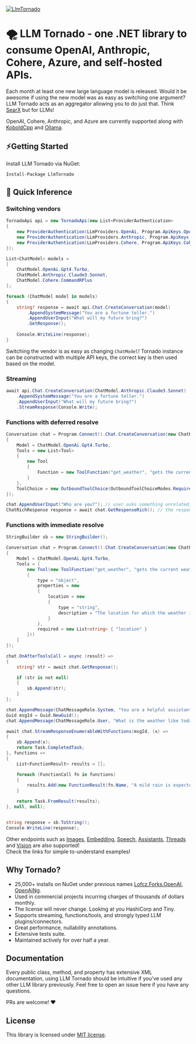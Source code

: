 [![LlmTornado](https://badgen.net/nuget/v/LlmTornado?v=301)](https://www.nuget.org/packages/LlmTornado)

# 🌪️ LLM Tornado - one .NET library to consume OpenAI, Anthropic, Cohere, Azure, and self-hosted APIs.

Each month at least one new large language model is released. Would it be awesome if using the new model was as easy as switching one argument?
LLM Tornado acts as an aggregator allowing you to do just that. Think [SearX](https://github.com/searxng/searxng) but for LLMs!

OpenAI, Cohere, Anthropic, and Azure are currently supported along with [KoboldCpp](https://github.com/LostRuins/koboldcpp) and [Ollama](https://github.com/ollama/ollama).

## ⚡Getting Started

Install LLM Tornado via NuGet:

```
Install-Package LlmTornado
```

## 🔮 Quick Inference

### Switching vendors

```csharp
TornadoApi api = new TornadoApi(new List<ProviderAuthentication>
{
    new ProviderAuthentication(LLmProviders.OpenAi, Program.ApiKeys.OpenAi),
    new ProviderAuthentication(LLmProviders.Anthropic, Program.ApiKeys.Anthropic),
    new ProviderAuthentication(LLmProviders.Cohere, Program.ApiKeys.Cohere)
});

List<ChatModel> models =
[
    ChatModel.OpenAi.Gpt4.Turbo,
    ChatModel.Anthropic.Claude3.Sonnet,
    ChatModel.Cohere.CommandRPlus
];

foreach (ChatModel model in models)
{
    string? response = await api.Chat.CreateConversation(model)
        .AppendSystemMessage("You are a fortune teller.")
        .AppendUserInput("What will my future bring?")
        .GetResponse();
    
    Console.WriteLine(response);
}
```

Switching the vendor is as easy as changing `ChatModel`! Tornado instance can be constructed with multiple API keys, the correct key is then used based on the model.

### Streaming

```cs
await api.Chat.CreateConversation(ChatModel.Anthropic.Claude3.Sonnet)
    .AppendSystemMessage("You are a fortune teller.")
    .AppendUserInput("What will my future bring?")
    .StreamResponse(Console.Write);
```

### Functions with deferred resolve

```cs
Conversation chat = Program.Connect().Chat.CreateConversation(new ChatRequest
{
    Model = ChatModel.OpenAi.Gpt4.Turbo,
    Tools = new List<Tool>
    {
        new Tool
        {
            Function = new ToolFunction("get_weather", "gets the current weather")
        }
    },
    ToolChoice = new OutboundToolChoice(OutboundToolChoiceModes.Required)
});

chat.AppendUserInput("Who are you?"); // user asks something unrelated, but we force the model to use the tool
ChatRichResponse response = await chat.GetResponseRich(); // the response contains one block of type Function
```

### Functions with immediate resolve

```cs
StringBuilder sb = new StringBuilder();

Conversation chat = Program.Connect().Chat.CreateConversation(new ChatRequest
{
    Model = ChatModel.OpenAi.Gpt4.Turbo,
    Tools = [
        new Tool(new ToolFunction("get_weather", "gets the current weather", new
        {
            type = "object",
            properties = new
            {
                location = new
                {
                    type = "string",
                    description = "The location for which the weather information is required."
                }
            },
            required = new List<string> { "location" }
        }))
    ]
});

chat.OnAfterToolsCall = async (result) =>
{
    string? str = await chat.GetResponse();

    if (str is not null)
    {
        sb.Append(str);
    }
};

chat.AppendMessage(ChatMessageRole.System, "You are a helpful assistant");
Guid msgId = Guid.NewGuid();
chat.AppendMessage(ChatMessageRole.User, "What is the weather like today in Prague?", msgId);

await chat.StreamResponseEnumerableWithFunctions(msgId, (x) =>
{
    sb.Append(x);
    return Task.CompletedTask;
}, functions =>
{
    List<FunctionResult> results = [];

    foreach (FunctionCall fn in functions)
    {
        results.Add(new FunctionResult(fn.Name, "A mild rain is expected around noon."));
    }

    return Task.FromResult(results);
}, null, null);


string response = sb.ToString();
Console.WriteLine(response);
```

Other endpoints such as [Images](https://github.com/lofcz/LlmTornado/blob/master/LlmTornado.Demo/ImagesDemo.cs), [Embedding](https://github.com/lofcz/LlmTornado/blob/master/LlmTornado.Demo/EmbeddingDemo.cs), [Speech](https://github.com/lofcz/LlmTornado/blob/master/LlmTornado.Demo/SpeechDemo.cs), [Assistants](https://github.com/lofcz/LlmTornado/blob/master/LlmTornado.Demo/AssistantsDemo.cs), [Threads](https://github.com/lofcz/LlmTornado/blob/master/LlmTornado.Demo/ThreadsDemo.cs) and [Vision](https://github.com/lofcz/LlmTornado/blob/master/LlmTornado.Demo/VisionDemo.cs) are also supported!  
Check the links for simple to-understand examples!

## Why Tornado?

- 25,000+ installs on NuGet under previous names [Lofcz.Forks.OpenAI](https://www.nuget.org/packages/Lofcz.Forks.OpenAI), [OpenAiNg](https://www.nuget.org/packages/OpenAiNg).
- Used in commercial projects incurring charges of thousands of dollars monthly.
- The license will never change. Looking at you HashiCorp and Tiny.
- Supports streaming, functions/tools, and strongly typed LLM plugins/connectors.
- Great performance, nullability annotations.
- Extensive tests suite.
- Maintained actively for over half a year.

## Documentation

Every public class, method, and property has extensive XML documentation, using LLM Tornado should be intuitive if you've used any other LLM library previously. Feel free to open an
issue here if you have any questions.

PRs are welcome! ❤️

## License

This library is licensed under [MIT license](https://github.com/lofcz/LlmTornado/blob/master/LICENSE).
